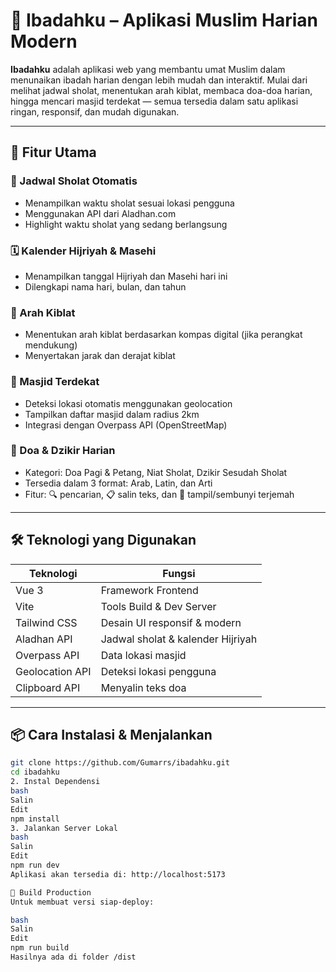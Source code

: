 # 🕌 Ibadahku – Aplikasi Muslim Harian Modern

**Ibadahku** adalah aplikasi web yang membantu umat Muslim dalam menunaikan ibadah harian dengan lebih mudah dan interaktif. Mulai dari melihat jadwal sholat, menentukan arah kiblat, membaca doa-doa harian, hingga mencari masjid terdekat — semua tersedia dalam satu aplikasi ringan, responsif, dan mudah digunakan.

---

## 🌟 Fitur Utama

### 📅 Jadwal Sholat Otomatis
- Menampilkan waktu sholat sesuai lokasi pengguna
- Menggunakan API dari Aladhan.com
- Highlight waktu sholat yang sedang berlangsung

### 🗓️ Kalender Hijriyah & Masehi
- Menampilkan tanggal Hijriyah dan Masehi hari ini
- Dilengkapi nama hari, bulan, dan tahun

### 🧭 Arah Kiblat
- Menentukan arah kiblat berdasarkan kompas digital (jika perangkat mendukung)
- Menyertakan jarak dan derajat kiblat

### 🕌 Masjid Terdekat
- Deteksi lokasi otomatis menggunakan geolocation
- Tampilkan daftar masjid dalam radius 2km
- Integrasi dengan Overpass API (OpenStreetMap)

### 📖 Doa & Dzikir Harian
- Kategori: Doa Pagi & Petang, Niat Sholat, Dzikir Sesudah Sholat
- Tersedia dalam 3 format: Arab, Latin, dan Arti
- Fitur: 🔍 pencarian, 📋 salin teks, dan 🔽 tampil/sembunyi terjemah

---


## 🛠️ Teknologi yang Digunakan

| Teknologi         | Fungsi                            |
|-------------------|------------------------------------|
| Vue 3             | Framework Frontend                |
| Vite              | Tools Build & Dev Server          |
| Tailwind CSS      | Desain UI responsif & modern      |
| Aladhan API       | Jadwal sholat & kalender Hijriyah |
| Overpass API      | Data lokasi masjid                |
| Geolocation API   | Deteksi lokasi pengguna           |
| Clipboard API     | Menyalin teks doa                 |

---

## 📦 Cara Instalasi & Menjalankan


```bash
git clone https://github.com/Gumarrs/ibadahku.git
cd ibadahku
2. Instal Dependensi
bash
Salin
Edit
npm install
3. Jalankan Server Lokal
bash
Salin
Edit
npm run dev
Aplikasi akan tersedia di: http://localhost:5173

🚀 Build Production
Untuk membuat versi siap-deploy:

bash
Salin
Edit
npm run build
Hasilnya ada di folder /dist

